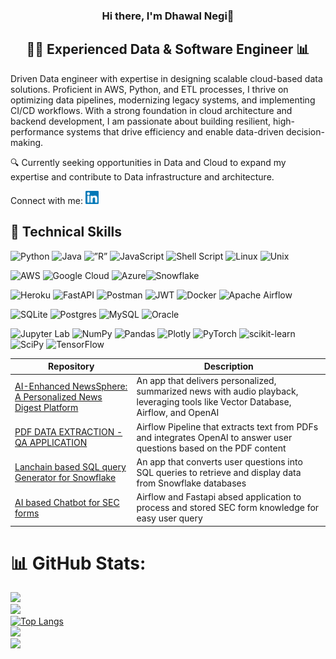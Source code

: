 <!-- <p align="center">
  <a href="" target="_blank" rel="noreferrer"><img src="https://user-images.githubusercontent.com/62551217/231923844-d2cc1326-c236-4da5-935a-eb6ff2dc9685.png" alt="my banner"></a>
</p> -->

<h3 align="center">
Hi there, I'm Dhawal Negi👋
</h3>


<h2 align="center">👨‍💻  Experienced Data & Software Engineer 📊</h2>

Driven Data engineer with expertise in designing scalable cloud-based data solutions. Proficient in AWS, Python, and ETL processes, I thrive on optimizing data pipelines, modernizing legacy systems, and implementing CI/CD workflows. With a strong foundation in cloud architecture and backend development, I am passionate about building resilient, high-performance systems that drive efficiency and enable data-driven decision-making.

🔍 Currently seeking opportunities in Data and Cloud to expand my expertise and contribute to Data infrastructure and architecture.

Connect with me: <a href="https://www.linkedin.com/in/dhawalnegi1/"><img src="https://raw.githubusercontent.com/shardulchavan/shardulchavan/main/Images/linkedin.svg" alt="icon | LinkedIn" width="21px"/></a>
</br>
 
## 💼 Technical Skills
![Python](https://img.shields.io/badge/python-3670A0?style=for-the-badge&logo=python&logoColor=ffdd54)
![Java](https://img.shields.io/badge/java-%23ED8B00.svg?style=for-the-badge&logo=java&logoColor=white)
<img alt=”R” src="https://img.shields.io/badge/R-276DC3?style=for-the-badge&logo=r&logoColor=white"/>
![JavaScript](https://img.shields.io/badge/javascript-%23323330.svg?style=for-the-badge&logo=javascript&logoColor=%23F7DF1E)
![Shell Script](https://img.shields.io/badge/shell_script-%23121011.svg?style=for-the-badge&logo=gnu-bash&logoColor=white) 
![Linux](https://img.shields.io/badge/Linux-%23FCC624.svg?style=for-the-badge&logo=linux&logoColor=black)
![Unix](https://img.shields.io/badge/Unix-%2300599C.svg?style=for-the-badge&logo=unix&logoColor=white)  


![AWS](https://img.shields.io/badge/AWS-%23FF9900.svg?style=for-the-badge&logo=amazon-aws&logoColor=white) 
![Google Cloud](https://img.shields.io/badge/Google%20Cloud-%234285F4.svg?style=for-the-badge&logo=google-cloud&logoColor=white) 
![Azure](https://img.shields.io/badge/azure-%230072C6.svg?style=for-the-badge&logo=azure-devops&logoColor=white)![Snowflake](https://img.shields.io/badge/snowflake-%2300AEFF.svg?style=for-the-badge&logo=snowflake&logoColor=white)

![Heroku](https://img.shields.io/badge/heroku-%23430098.svg?style=for-the-badge&logo=heroku&logoColor=white) 
![FastAPI](https://img.shields.io/badge/FastAPI-005571?style=for-the-badge&logo=fastapi) 
![Postman](https://img.shields.io/badge/Postman-FF6C37?style=for-the-badge&logo=postman&logoColor=white)
![JWT](https://img.shields.io/badge/JWT-black?style=for-the-badge&logo=JSON%20web%20tokens) 
![Docker](https://img.shields.io/badge/Docker-%230db7ed.svg?style=for-the-badge&logo=docker&logoColor=white)
![Apache Airflow](https://img.shields.io/badge/Apache%20Airflow-017CEE?style=for-the-badge&logo=Apache%20Airflow&logoColor=white)  

![SQLite](https://img.shields.io/badge/sqlite-%2307405e.svg?style=for-the-badge&logo=sqlite&logoColor=white) 
![Postgres](https://img.shields.io/badge/postgres-%23316192.svg?style=for-the-badge&logo=postgresql&logoColor=white) 
![MySQL](https://img.shields.io/badge/mysql-%2300f.svg?style=for-the-badge&logo=mysql&logoColor=white) 
![Oracle](https://img.shields.io/badge/Oracle-%23F80000.svg?style=for-the-badge&logo=oracle&logoColor=white)

![Jupyter Lab](https://img.shields.io/badge/jupyter%20lab-%23F37626.svg?style=for-the-badge&logo=jupyter&logoColor=white)
![NumPy](https://img.shields.io/badge/numpy-%23013243.svg?style=for-the-badge&logo=numpy&logoColor=white) 
![Pandas](https://img.shields.io/badge/pandas-%23150458.svg?style=for-the-badge&logo=pandas&logoColor=white) 
![Plotly](https://img.shields.io/badge/Plotly-%233F4F75.svg?style=for-the-badge&logo=plotly&logoColor=white)
![PyTorch](https://img.shields.io/badge/PyTorch-%23EE4C2C.svg?style=for-the-badge&logo=PyTorch&logoColor=white) 
![scikit-learn](https://img.shields.io/badge/scikit--learn-%23F7931E.svg?style=for-the-badge&logo=scikit-learn&logoColor=white) 
![SciPy](https://img.shields.io/badge/SciPy-%230C55A5.svg?style=for-the-badge&logo=scipy&logoColor=%white) 
![TensorFlow](https://img.shields.io/badge/TensorFlow-%23FF6F00.svg?style=for-the-badge&logo=TensorFlow&logoColor=white) 

| Repository | Description |
|---|---|
| [AI-Enhanced NewsSphere: A Personalized News Digest Platform](https://github.com/dhawalnegi1/NewsSphereAI) | An app that delivers personalized, summarized news with audio playback, leveraging tools like Vector Database, Airflow, and OpenAI |
| [PDF DATA EXTRACTION - QA APPLICATION](https://github.com/BigDataIA-Fall2023-Team2/Assignment2.git) | Airflow Pipeline that extracts text from PDFs and integrates OpenAI to answer user questions based on the PDF content |
| [Lanchain based SQL query Generator for Snowflake](https://github.com/dhawalnegi1/SnowflakeQueryGPT)| An app that converts user questions into SQL queries to retrieve and display data from Snowflake databases |
| [AI based Chatbot for SEC forms](https://github.com/dhawalnegi1/SEC-Chatbot-Insight) | Airflow and Fastapi absed application to process and stored SEC form knowledge for easy user query |


# 📊 GitHub Stats:
![](https://github-readme-stats.vercel.app/api?username=dhawalnegi1&theme=dark&hide_border=false&include_all_commits=true&count_private=true)<br/>
![](https://github-readme-streak-stats.herokuapp.com/?user=dhawalnegi1&theme=dark&hide_border=false)<br/>
[![Top Langs](https://github-readme-stats.vercel.app/api/top-langs/?username=dhawalnegi1&hide_progress=true&theme=cobalt)](https://github.com/shardulchavan/github-readme-stats)<br/>
![](https://github-profile-trophy.vercel.app/?username=dhawalnegi1&theme=radical&no-frame=false&no-bg=false&margin-w=4)<br/>
[![](https://visitcount.itsvg.in/api?id=dhawalnegi1&icon=0&color=0)](https://visitcount.itsvg.in)<br/>
